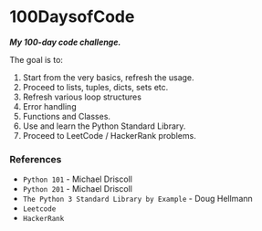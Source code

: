 # 100DaysofCode

_**My 100-day code challenge.**_

The goal is to:

1. Start from the very basics, refresh the usage.
2. Proceed to lists, tuples, dicts, sets etc.
3. Refresh various loop structures
4. Error handling
5. Functions and Classes.
6. Use and learn the Python Standard Library.
7. Proceed to LeetCode / HackerRank problems.

### References

* `Python 101` - Michael Driscoll
* `Python 201` - Michael Driscoll
* `The Python 3 Standard Library by Example` - Doug Hellmann
* `Leetcode`
* `HackerRank`
